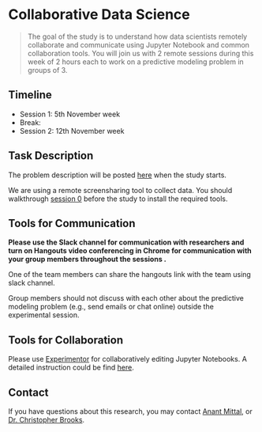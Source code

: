 <!-- Remove all the comments for each group repo -->

# Collaborative Data Science

> The goal of the study is to understand how data scientists remotely collaborate and communicate using Jupyter Notebook and common collaboration tools. You will join us with 2 remote sessions during this week of 2 hours each to work on a predictive modeling problem in groups of 3. 

## Timeline
<!-- Change the timeline for each group! -->
- Session 1: 5th November week 
- Break:  
- Session 2: 12th November week

## Task Description
<!-- Change the link to overview, move other mds into /unreleased for session 0 -->
The problem description will be posted [here](overview.md) when the study starts. 

We are using a remote screensharing tool to collect data. You should walkthrough [session 0](session0.md) before the study to install the required tools.

## Tools for Communication
<!-- For groups using Slack -->
**Please use the Slack channel for communication with researchers and turn on Hangouts video conferencing in Chrome for communication with your group members throughout the sessions .** 

One of the team members can share the hangouts link with the team using slack channel. 

Group members should not discuss with each other about the predictive modeling problem (e.g., send emails or chat online) outside the experimental session. 

<!-- For groups using Hangouts video conferencing, add url to the conferencing -->


## Tools for Collaboration
<!-- For groups using shared environment -->
Please use [Experimentor](https://experimentorx.mentoracademy.org) for collaboratively editing Jupyter Notebooks. A detailed instruction could be find [here](howto.md). 

## Contact

If you have questions about this research, you may contact [Anant Mittal](mailto:anmittal@umich.edu), or [Dr. Christopher Brooks](mailto:brooksch@umich.edu).
